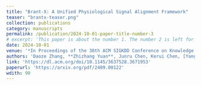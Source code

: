 ```yaml
---
title: "Brant-X: A Unified Physiological Signal Alignment Framework"
teaser: "brantx-teaser.png"
collection: publications
category: manuscripts
permalink: /publication/2024-10-01-paper-title-number-3
# excerpt: 'This paper is about the number 1. The number 2 is left for future work.'
date: 2024-10-01
venue: '*In Proceedings of the 30th ACM SIGKDD Conference on Knowledge Discovery and Data Mining*'
authors: 'Daoze Zhang, **Zhizhang Yuan**, Junru Chen, Kerui Chen, [Yang Yang](http://yangy.org/)'
link: 'https://dl.acm.org/doi/10.1145/3637528.3671953'
paperurl: 'https://arxiv.org/pdf/2409.00122'
wdith: 90
---
```

